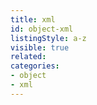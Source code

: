 ```yaml
---
title: xml
id: object-xml
listingStyle: a-z
visible: true
related:
categories:
- object
- xml
---
```

